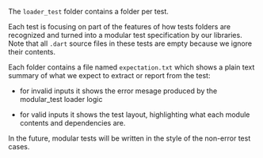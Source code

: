 The `loader_test` folder contains a folder per test.

Each test is focusing on part of the features of how tests folders are
recognized and turned into a modular test specification by our libraries.  Note
that all `.dart` source files in these tests are empty because we ignore their
contents.

Each folder contains a file named `expectation.txt` which shows a plain text
summary of what we expect to extract or report from the test:

 * for invalid inputs it shows the error mesage produced by the modular\_test
   loader logic

 * for valid inputs it shows the test layout, highlighting what each module
   contents and dependencies are.

In the future, modular tests will be written in the style of the non-error test
cases.
